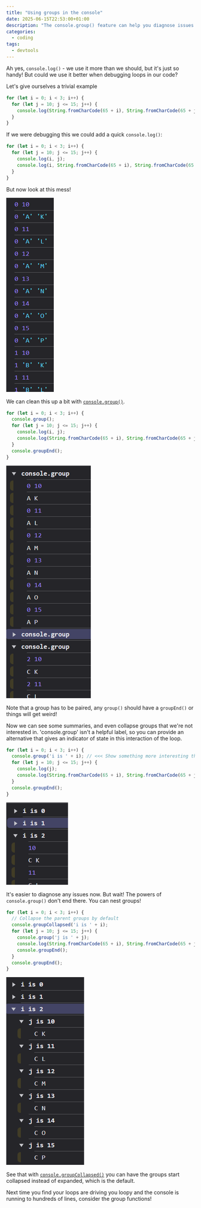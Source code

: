 ```yaml
---
title: "Using groups in the console"
date: 2025-06-15T22:53:00+01:00
description: "The console.group() feature can help you diagnose issues in your web apps when you are using loops"
categories:
  - coding
tags:
  - devtools
---
```


Ah yes, `console.log()` - we use it more than we should, but it's just so handy! But could we use it better when debugging loops in our code?

Let's give ourselves a trivial example

```javascript
for (let i = 0; i < 3; i++) {
  for (let j = 10; j <= 15; j++) {
    console.log(String.fromCharCode(65 + i), String.fromCharCode(65 + j));
  }
}
```

If we were debugging this we could add a quick `console.log()`:

```javascript
for (let i = 0; i < 3; i++) {
  for (let j = 10; j <= 15; j++) {
    console.log(i, j);
    console.log(i, String.fromCharCode(65 + i), String.fromCharCode(65 + j));
  }
}
```

But now look at this mess!

![My Test Screenshot](/assets/posts/using-groups-in-the-console/messy.png)

We can clean this up a bit with [`console.group()`](https://developer.mozilla.org/en-US/docs/Web/API/console/group_static]).

```javascript
for (let i = 0; i < 3; i++) {
  console.group();
  for (let j = 10; j <= 15; j++) {
    console.log(i, j);
    console.log(String.fromCharCode(65 + i), String.fromCharCode(65 + j));
  }
  console.groupEnd();
}
```

![My Test Screenshot](/assets/posts/using-groups-in-the-console/groups.png)

Note that a group has to be paired, any `group()` should have a `groupEnd()` or things will get weird!

Now we can see some summaries, and even collapse groups that we're not interested in. 'console.group' isn't a helpful label, so you can provide an alternative that gives an indicator of state in this interaction of the loop.

```javascript
for (let i = 0; i < 3; i++) {
  console.group('i is ' + i); // <<< Show something more interesting that console.group
  for (let j = 10; j <= 15; j++) {
    console.log(j);
    console.log(String.fromCharCode(65 + i), String.fromCharCode(65 + j));
  }
  console.groupEnd();
}
```

![My Test Screenshot](/assets/posts/using-groups-in-the-console/labels.png)

It's easier to diagnose any issues now. But wait! The powers of `console.group()` don't end there. You can nest groups!

```javascript
for (let i = 0; i < 3; i++) {
  // Collapse the parent groups by default
  console.groupCollapsed('i is ' + i);
  for (let j = 10; j <= 15; j++) {
    console.group('j is ' + j);
    console.log(String.fromCharCode(65 + i), String.fromCharCode(65 + j));
    console.groupEnd();
  }
  console.groupEnd();
}
```

![My Test Screenshot](/assets/posts/using-groups-in-the-console/nested.png)

See that with [`console.groupCollapsed()`](https://developer.mozilla.org/en-US/docs/Web/API/console/group_static]) you can have the groups start collapsed instead of expanded, which is the default.

Next time you find your loops are driving you loopy and the console is running to hundreds of lines, consider the group functions!

[^1]: Unless you know your character codes really well!
